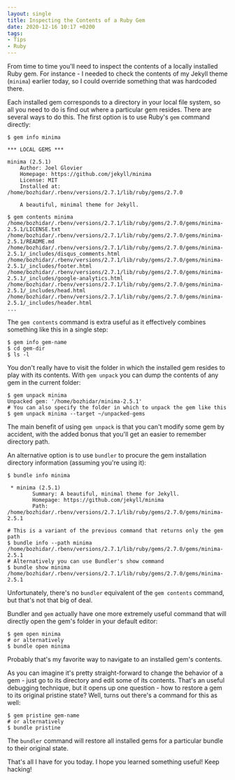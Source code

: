 ```yaml
---
layout: single
title: Inspecting the Contents of a Ruby Gem
date: 2020-12-16 10:17 +0200
tags:
- Tips
- Ruby
---
```


From time to time you'll need to inspect the contents of a locally
installed Ruby gem. For instance - I needed to check the contents
of my Jekyll theme (`minima`) earlier today, so I could override something
that was hardcoded there.

Each installed gem corresponds to a directory
in your local file system, so all you need to do is find out where
a particular gem resides. There are several ways to do this.
The first option is to use Ruby's `gem` command directly:

```console
$ gem info minima

*** LOCAL GEMS ***

minima (2.5.1)
    Author: Joel Glovier
    Homepage: https://github.com/jekyll/minima
    License: MIT
    Installed at: /home/bozhidar/.rbenv/versions/2.7.1/lib/ruby/gems/2.7.0

    A beautiful, minimal theme for Jekyll.

$ gem contents minima
/home/bozhidar/.rbenv/versions/2.7.1/lib/ruby/gems/2.7.0/gems/minima-2.5.1/LICENSE.txt
/home/bozhidar/.rbenv/versions/2.7.1/lib/ruby/gems/2.7.0/gems/minima-2.5.1/README.md
/home/bozhidar/.rbenv/versions/2.7.1/lib/ruby/gems/2.7.0/gems/minima-2.5.1/_includes/disqus_comments.html
/home/bozhidar/.rbenv/versions/2.7.1/lib/ruby/gems/2.7.0/gems/minima-2.5.1/_includes/footer.html
/home/bozhidar/.rbenv/versions/2.7.1/lib/ruby/gems/2.7.0/gems/minima-2.5.1/_includes/google-analytics.html
/home/bozhidar/.rbenv/versions/2.7.1/lib/ruby/gems/2.7.0/gems/minima-2.5.1/_includes/head.html
/home/bozhidar/.rbenv/versions/2.7.1/lib/ruby/gems/2.7.0/gems/minima-2.5.1/_includes/header.html
...
```

The `gem contents` command is extra useful as it effectively combines something like this in a single step:

```console
$ gem info gem-name
$ cd gem-dir
$ ls -l
```

You don't really have to visit the folder in which the installed gem
resides to play with its contents. With `gem unpack` you can dump the
contents of any gem in the current folder:

```console
$ gem unpack minima
Unpacked gem: '/home/bozhidar/minima-2.5.1'
# You can also specify the folder in which to unpack the gem like this
$ gem unpack minima --target ~/unpacked-gems
```

The main benefit of using `gem unpack` is that you can't modify some gem by accident, with the added bonus that you'll
get an easier to remember directory path.

An alternative option is to use `bundler` to procure the gem installation directory information (assuming you're using it):

```console
$ bundle info minima

 * minima (2.5.1)
        Summary: A beautiful, minimal theme for Jekyll.
        Homepage: https://github.com/jekyll/minima
        Path: /home/bozhidar/.rbenv/versions/2.7.1/lib/ruby/gems/2.7.0/gems/minima-2.5.1

# This is a variant of the previous command that returns only the gem path
$ bundle info --path minima
/home/bozhidar/.rbenv/versions/2.7.1/lib/ruby/gems/2.7.0/gems/minima-2.5.1
# Alternatively you can use Bundler's show command
$ bundle show minima
/home/bozhidar/.rbenv/versions/2.7.1/lib/ruby/gems/2.7.0/gems/minima-2.5.1
```

Unfortunately, there's no `bundler` equivalent of the `gem contents` command, but that's not
that big of deal.

Bundler and `gem` actually have one more
extremely useful command that will directly open the gem's folder in
your default editor:

```console
$ gem open minima
# or alternatively
$ bundle open minima
```

Probably that's my favorite way to navigate to an installed gem's contents.

As you can imagine it's pretty straight-forward to change the behavior of a gem - just go to its directory and
edit some of its contents. That's an useful debugging technique, but it opens up one question - how to restore
a gem to its original pristine state? Well, turns out there's a command for this as well:

```console
$ gem pristine gem-name
# or alternatively
$ bundle pristine
```

The `bundler` command will restore all installed gems for a particular bundle to their original state.

That's all I have for you today. I hope you learned something useful! Keep hacking!
